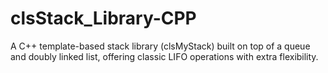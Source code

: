 # clsStack_Library-CPP
A C++ template-based stack library (clsMyStack) built on top of a queue and doubly linked list, offering classic LIFO operations with extra flexibility.
